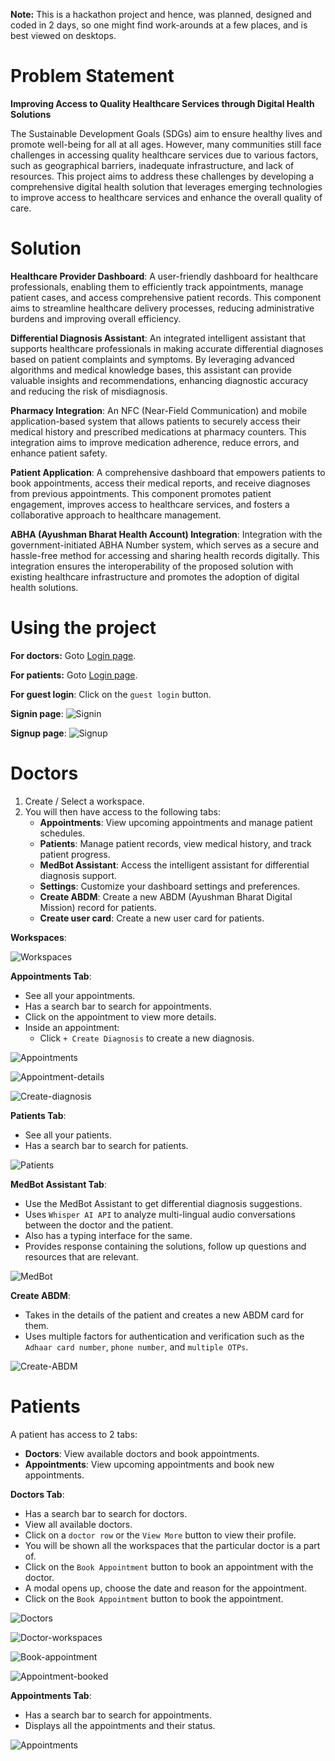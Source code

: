 **Note:** This is a hackathon project and hence, was planned, designed and coded in 2 days, so one might find work-arounds at a few places, and is best viewed on desktops.

# Problem Statement

**Improving Access to Quality Healthcare Services through Digital Health Solutions**

The Sustainable Development Goals (SDGs) aim to ensure healthy lives and promote well-being for all at all ages. However, many communities still face challenges in accessing quality healthcare services due to various factors, such as geographical barriers, inadequate infrastructure, and lack of resources. This project aims to address these challenges by developing a comprehensive digital health solution that leverages emerging technologies to improve access to healthcare services and enhance the overall quality of care.

# Solution

**Healthcare Provider Dashboard**: A user-friendly dashboard for healthcare professionals, enabling them to efficiently track appointments, manage patient cases, and access comprehensive patient records. This component aims to streamline healthcare delivery processes, reducing administrative burdens and improving overall efficiency.

**Differential Diagnosis Assistant**: An integrated intelligent assistant that supports healthcare professionals in making accurate differential diagnoses based on patient complaints and symptoms. By leveraging advanced algorithms and medical knowledge bases, this assistant can provide valuable insights and recommendations, enhancing diagnostic accuracy and reducing the risk of misdiagnosis.

**Pharmacy Integration**: An NFC (Near-Field Communication) and mobile application-based system that allows patients to securely access their medical history and prescribed medications at pharmacy counters. This integration aims to improve medication adherence, reduce errors, and enhance patient safety.

**Patient Application**: A comprehensive dashboard that empowers patients to book appointments, access their medical reports, and receive diagnoses from previous appointments. This component promotes patient engagement, improves access to healthcare services, and fosters a collaborative approach to healthcare management.

**ABHA (Ayushman Bharat Health Account) Integration**: Integration with the government-initiated ABHA Number system, which serves as a secure and hassle-free method for accessing and sharing health records digitally. This integration ensures the interoperability of the proposed solution with existing healthcare infrastructure and promotes the adoption of digital health solutions.

# Using the project

**For doctors:** Goto [Login page](https://web-frontend-blush.vercel.app/).

**For patients:** Goto [Login page](https://web-frontend-blush.vercel.app/user).

**For guest login**: Click on the `guest login` button.

**Signin page**:
![Signin](website-preview/signin.png)

**Signup page**:
![Signup](website-preview/signup.png)

# Doctors

1. Create / Select a workspace.
2. You will then have access to the following tabs:
   - **Appointments**: View upcoming appointments and manage patient schedules.
   - **Patients**: Manage patient records, view medical history, and track patient progress.
   - **MedBot Assistant**: Access the intelligent assistant for differential diagnosis support.
   - **Settings**: Customize your dashboard settings and preferences.
   - **Create ABDM**: Create a new ABDM (Ayushman Bharat Digital Mission) record for patients.
   - **Create user card**: Create a new user card for patients.

**Workspaces**:

![Workspaces](website-preview/doctor/doctor-workspaces.png)

**Appointments Tab**:

- See all your appointments.
- Has a search bar to search for appointments.
- Click on the appointment to view more details.
- Inside an appointment:
  - Click `+ Create Diagnosis` to create a new diagnosis.

![Appointments](website-preview/doctor/doctor-appointments.png)

![Appointment-details](website-preview/doctor/doctor-patient-appointment.png)

![Create-diagnosis](website-preview/doctor/doctor-create-diagnosis.png)

**Patients Tab**:

- See all your patients.
- Has a search bar to search for patients.

![Patients](website-preview/doctor/doctor-patients.png)

**MedBot Assistant Tab**:

- Use the MedBot Assistant to get differential diagnosis suggestions.
- Uses `Whisper AI API` to analyze multi-lingual audio conversations between the doctor and the patient.
- Also has a typing interface for the same.
- Provides response containing the solutions, follow up questions and resources that are relevant.

![MedBot](website-preview/doctor/doctor-medbot.png)

**Create ABDM**:

- Takes in the details of the patient and creates a new ABDM card for them.
- Uses multiple factors for authentication and verification such as the `Adhaar card number`, `phone number`, and `multiple OTPs`.

![Create-ABDM](website-preview/doctor/doctor-create-abdm.png)

# Patients

A patient has access to 2 tabs:

- **Doctors**: View available doctors and book appointments.
- **Appointments**: View upcoming appointments and book new appointments.

**Doctors Tab**:

- Has a search bar to search for doctors.
- View all available doctors.
- Click on a `doctor row` or the `View More` button to view their profile.
- You will be shown all the workspaces that the particular doctor is a part of.
- Click on the `Book Appointment` button to book an appointment with the doctor.
- A modal opens up, choose the date and reason for the appointment.
- Click on the `Book Appointment` button to book the appointment.

![Doctors](website-preview/patient/patient-all-doctors.png)

![Doctor-workspaces](website-preview/patient/patient-doctor-workspaces.png)

![Book-appointment](website-preview/patient/patient-book-appointment.png)

![Appointment-booked](website-preview/patient/patient-appointment-booked.png)

**Appointments Tab**:

- Has a search bar to search for appointments.
- Displays all the appointments and their status.

![Appointments](website-preview/patient/patient-appointments.png)
